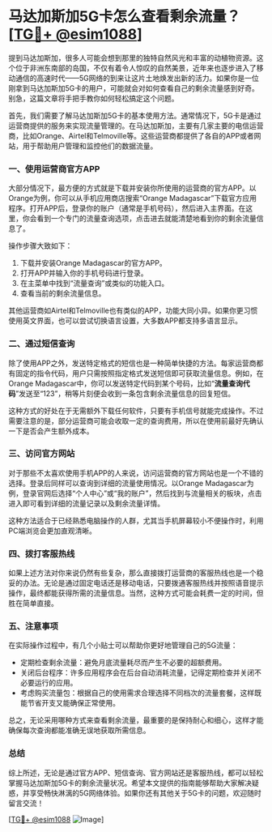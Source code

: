 # 马达加斯加5G卡怎么查看剩余流量？[[TG💪+ @esim1088](https://t.me/s/esim1088)]

提到马达加斯加，很多人可能会想到那里的独特自然风光和丰富的动植物资源。这个位于非洲东南部的岛国，不仅有着令人惊叹的自然美景，近年来也逐步进入了移动通信的高速时代——5G网络的到来让这片土地焕发出新的活力。如果你是一位刚拿到马达加斯加5G卡的用户，可能就会对如何查看自己的剩余流量感到好奇。别急，这篇文章将手把手教你如何轻松搞定这个问题。

首先，我们需要了解马达加斯加5G卡的基本使用方法。通常情况下，5G卡是通过运营商提供的服务来实现流量管理的。在马达加斯加，主要有几家主要的电信运营商，比如Orange、Airtel和Telmoville等。这些运营商都提供了各自的APP或者网站，用于帮助用户管理和监控他们的数据流量。

### **一、使用运营商官方APP**

大部分情况下，最方便的方式就是下载并安装你所使用的运营商的官方APP。以Orange为例，你可以从手机应用商店搜索“Orange Madagascar”下载官方应用程序。打开APP后，登录你的账户（通常是手机号码），然后进入主界面。在这里，你会看到一个专门的流量查询选项，点击进去就能清楚地看到你的剩余流量信息了。

操作步骤大致如下：
1. 下载并安装Orange Madagascar的官方APP。
2. 打开APP并输入你的手机号码进行登录。
3. 在主菜单中找到“流量查询”或类似的功能入口。
4. 查看当前的剩余流量信息。

其他运营商如Airtel和Telmoville也有类似的APP，功能大同小异。如果你更习惯使用英文界面，也可以尝试切换语言设置，大多数APP都支持多语言显示。

### **二、通过短信查询**

除了使用APP之外，发送特定格式的短信也是一种简单快捷的方法。每家运营商都有固定的指令代码，用户只需按照指定格式发送短信即可获取流量信息。例如，在Orange Madagascar中，你可以发送特定代码到某个号码，比如“**流量查询代码**”发送至“123”，稍等片刻便会收到一条包含剩余流量信息的回复短信。

这种方式的好处在于无需额外下载任何软件，只要有手机信号就能完成操作。不过需要注意的是，部分运营商可能会收取一定的查询费用，所以在使用前最好先确认一下是否会产生额外成本。

### **三、访问官方网站**

对于那些不太喜欢使用手机APP的人来说，访问运营商的官方网站也是一个不错的选择。登录后同样可以查询到详细的流量使用情况。以Orange Madagascar为例，登录官网后选择“个人中心”或“我的账户”，然后找到与流量相关的板块，点击进入即可看到详细的流量记录以及剩余流量详情。

这种方法适合于已经熟悉电脑操作的人群，尤其当手机屏幕较小不便操作时，利用PC端浏览会更加直观清晰。

### **四、拨打客服热线**

如果上述方法对你来说仍然有些复杂，那么直接拨打运营商的客服热线也是一个稳妥的办法。无论是通过固定电话还是移动电话，只要拨通客服热线并按照语音提示操作，最终都能获得所需的流量信息。当然，这种方式可能会耗费一定的时间，但胜在简单直接。

### **五、注意事项**

在实际操作过程中，有几个小贴士可以帮助你更好地管理自己的5G流量：
- 定期检查剩余流量：避免月底流量耗尽而产生不必要的超额费用。
- 关闭后台程序：许多应用程序会在后台自动消耗流量，记得定期检查并关闭不必要运行的应用。
- 考虑购买流量包：根据自己的使用需求合理选择不同档次的流量套餐，这样既能节省开支又能确保正常使用。

总之，无论采用哪种方式来查看剩余流量，最重要的是保持耐心和细心，这样才能确保每次查询都能准确无误地获取所需信息。

### **总结**

综上所述，无论是通过官方APP、短信查询、官方网站还是客服热线，都可以轻松掌握马达加斯加5G卡的剩余流量状况。希望本文提供的指南能够帮助大家解决疑惑，并享受畅快淋漓的5G网络体验。如果你还有其他关于5G卡的问题，欢迎随时留言交流！

[[TG💪+ @esim1088](https://t.me/s/esim1088) ![Image](https://i.postimg.cc/4NQfJmqS/Snipaste-2025-05-13-00-14-12.png)]